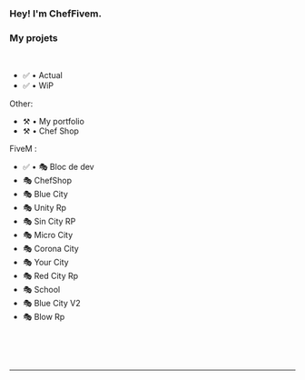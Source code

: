 ### Hey! I'm ChefFivem.

### My projets

<br />

- ✅ • Actual
- ✅ • WiP

Other:
- ⚒️ • My portfolio
- ⚒️ • Chef Shop

FiveM :
- ✅ • 🎭 Bloc de dev
- 🎭 ChefShop
- 🎭 Blue City
- 🎭 Unity Rp
- 🎭 Sin City RP
- 🎭 Micro City
- 🎭 Corona City
- 🎭 Your City
- 🎭 Red City Rp
- 🎭 School
- 🎭 Blue City V2
- 🎭 Blow Rp


<!--END_SECTION:activity-->


<br />

<br />
<br />

---

[discord]: https://discord.gg/QwpvYAM
